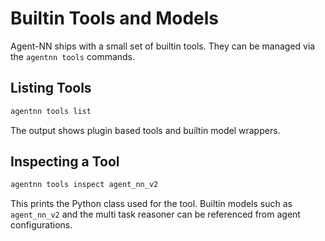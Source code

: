 # Builtin Tools and Models

Agent-NN ships with a small set of builtin tools. They can be managed via the `agentnn tools` commands.

## Listing Tools

```bash
agentnn tools list
```

The output shows plugin based tools and builtin model wrappers.

## Inspecting a Tool

```bash
agentnn tools inspect agent_nn_v2
```

This prints the Python class used for the tool. Builtin models such as `agent_nn_v2` and the multi task reasoner can be referenced from agent configurations.
